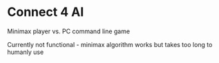 # Connect 4 AI

Minimax player vs. PC command line game

Currently not functional - minimax algorithm works but takes too long to humanly use
